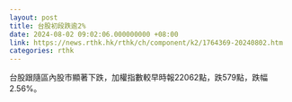 ```yaml
---
layout: post
title: 台股初段跌逾2%
date: 2024-08-02 09:02:06.000000000 +08:00
link: https://news.rthk.hk/rthk/ch/component/k2/1764369-20240802.htm
categories: rthk
---
```


台股跟隨區內股市顯著下跌，加權指數較早時報22062點，跌579點，跌幅2.56%。
